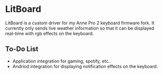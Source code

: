 # LitBoard

LitBoard is a custom driver for my Anne Pro 2 keyboard firmware fork.
It currently only sends live weather information so that it can be displayed real-time with rgb effects on the keyboard.

## To-Do List
 - Application integration for gaming, spotify, etc..
 - Andriod integration for displaying notification effects on the keyboard.
